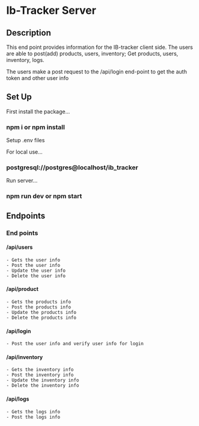 # Ib-Tracker Server


## Description

This end point provides information for the IB-tracker client side. The users are able to post(add) products, users, inventory; Get products, users, inventory, logs.

The users make a post request to the /api/login end-point to get the auth token and other user info  


## Set Up

First install the package...

### npm i or npm install 

Setup .env files

For local use...
### postgresql://postgres@localhost/ib_tracker


Run server...

### npm run dev or npm start


## Endpoints

### End points 

#### /api/users
    - Gets the user info
    - Post the user info
    - Update the user info
    - Delete the user info

#### /api/product
    - Gets the products info
    - Post the products info
    - Update the products info
    - Delete the products info

#### /api/login    
    - Post the user info and verify user info for login


#### /api/inventory
    - Gets the inventory info
    - Post the inventory info
    - Update the inventory info
    - Delete the inventory info

#### /api/logs
    - Gets the logs info
    - Post the logs info
   